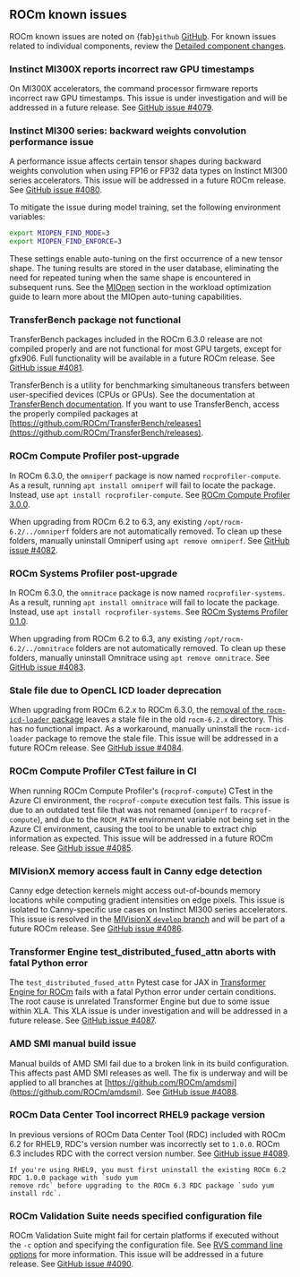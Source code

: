 ## ROCm known issues

ROCm known issues are noted on {fab}`github` [GitHub](https://github.com/ROCm/ROCm/labels/Verified%20Issue). For known
issues related to individual components, review the [Detailed component changes](#detailed-component-changes).

### Instinct MI300X reports incorrect raw GPU timestamps

On MI300X accelerators, the command processor firmware reports incorrect raw GPU timestamps. This
issue is under investigation and will be addressed in a future release. See [GitHub issue #4079](https://github.com/ROCm/ROCm/issues/4079).

### Instinct MI300 series: backward weights convolution performance issue

A performance issue affects certain tensor shapes during backward weights convolution when using
FP16 or FP32 data types on Instinct MI300 series accelerators. This issue will be addressed in a future ROCm release.
See [GitHub issue #4080](https://github.com/ROCm/ROCm/issues/4080).

To mitigate the issue during model training, set the following environment variables:

```bash
export MIOPEN_FIND_MODE=3
export MIOPEN_FIND_ENFORCE=3
```

These settings enable auto-tuning on the first occurrence of a new tensor shape. The tuning results
are stored in the user database, eliminating the need for repeated tuning when the same shape is
encountered in subsequent runs. See the
[MIOpen](https://rocm.docs.amd.com/en/latest/how-to/tuning-guides/mi300x/workload.html#miopen)
section in the workload optimization guide to learn more about the MIOpen auto-tuning capabilities.

### TransferBench package not functional

TransferBench packages included in the ROCm 6.3.0 release are not compiled properly and are not
functional for most GPU targets, except for gfx906. Full functionality will be available
in a future ROCm release. See [GitHub issue #4081](https://github.com/ROCm/ROCm/issues/4081).

TransferBench is a utility for benchmarking simultaneous transfers between user-specified devices
(CPUs or GPUs). See the documentation at [TransferBench
documentation](https://rocm.docs.amd.com/projects/TransferBench/en/docs-6.3.0/index.html). If you
want to use TransferBench, access the properly compiled packages at
[https://github.com/ROCm/TransferBench/releases](https://github.com/ROCm/TransferBench/releases).

### ROCm Compute Profiler post-upgrade

In ROCm 6.3.0, the `omniperf` package is now named `rocprofiler-compute`. As a result, running `apt install omniperf` will fail to locate the package.
Instead, use `apt install rocprofiler-compute`. See [ROCm Compute Profiler 3.0.0](#rocm-compute-profiler-3-0-0).

When upgrading from ROCm 6.2 to 6.3, any existing `/opt/rocm-6.2/../omniperf` folders are not
automatically removed. To clean up these folders, manually uninstall Omniperf using `apt remove omniperf`.
See [GitHub issue #4082](https://github.com/ROCm/ROCm/issues/4082).

### ROCm Systems Profiler post-upgrade

In ROCm 6.3.0, the `omnitrace` package is now named `rocprofiler-systems`. As a result, running `apt install omnitrace` will fail to locate the package.
Instead, use `apt install rocprofiler-systems`. See [ROCm Systems Profiler 0.1.0](#rocm-systems-profiler-0-1-0).

When upgrading from ROCm 6.2 to 6.3, any existing `/opt/rocm-6.2/../omnitrace` folders are not
automatically removed. To clean up these folders, manually uninstall Omnitrace using `apt remove omnitrace`.
See [GitHub issue #4083](https://github.com/ROCm/ROCm/issues/4083).

### Stale file due to OpenCL ICD loader deprecation

When upgrading from ROCm 6.2.x to ROCm 6.3.0, the [removal of the `rocm-icd-loader`
package](#opencl-icd-loader-separated-from-rocm) leaves a stale file in the old `rocm-6.2.x`
directory. This has no functional impact. As a workaround, manually uninstall the
`rocm-icd-loader` package to remove the stale file. This issue will be addressed in a future ROCm
release. See [GitHub issue #4084](https://github.com/ROCm/ROCm/issues/4084).

### ROCm Compute Profiler CTest failure in CI

When running ROCm Compute Profiler's (`rocprof-compute`) CTest in the Azure CI environment, the
`rocprof-compute` execution test fails. This issue is due to an outdated test file that was not renamed
(`omniperf` to `rocprof-compute`), and due to the `ROCM_PATH` environment variable not being set in
the Azure CI environment, causing the tool to be unable to extract chip information as expected.
This issue will be addressed in a future ROCm release. See [GitHub issue #4085](https://github.com/ROCm/ROCm/issues/4085).

### MIVisionX memory access fault in Canny edge detection

Canny edge detection kernels might access out-of-bounds memory locations while
computing gradient intensities on edge pixels. This issue is isolated to
Canny-specific use cases on Instinct MI300 series accelerators. This issue is
resolved in the [MIVisionX `develop` branch](https://github.com/ROCm/mivisionx)
and will be part of a future ROCm release. See [GitHub issue #4086](https://github.com/ROCm/ROCm/issues/4086).

### Transformer Engine test_distributed_fused_attn aborts with fatal Python error

The `test_distributed_fused_attn` Pytest case for JAX in [Transformer Engine
for ROCm](https://github.com/ROCm/TransformerEngine) fails with a fatal Python
error under certain conditions. The root cause is unrelated Transformer Engine
but due to some issue within XLA. This XLA issue is under investigation and
will be addressed in a future release. See [GitHub issue #4087](https://github.com/ROCm/ROCm/issues/4087).

### AMD SMI manual build issue

Manual builds of AMD SMI fail due to a broken link in its build configuration.
This affects past AMD SMI releases as well. The fix is underway and will be
applied to all branches at [https://github.com/ROCm/amdsmi](https://github.com/ROCm/amdsmi).
See [GitHub issue #4088](https://github.com/ROCm/ROCm/issues/4088).

### ROCm Data Center Tool incorrect RHEL9 package version

In previous versions of ROCm Data Center Tool (RDC) included with ROCm 6.2 for RHEL9, RDC's version
number was incorrectly set to `1.0.0`. ROCm 6.3 includes RDC with the correct version number.
See [GitHub issue #4089](https://github.com/ROCm/ROCm/issues/4089).

```{important}
If you're using RHEL9, you must first uninstall the existing ROCm 6.2 RDC 1.0.0 package with `sudo yum
remove rdc` before upgrading to the ROCm 6.3 RDC package `sudo yum install rdc`.
```

### ROCm Validation Suite needs specified configuration file

ROCm Validation Suite might fail for certain platforms if executed without the `-c` option and
specifying the configuration file. See [RVS command line
options](https://rocm.docs.amd.com/projects/ROCmValidationSuite/en/docs-6.3.0/ug1main.html#command-line-options)
for more information. This issue will be addressed in a future release.
See [GitHub issue #4090](https://github.com/ROCm/ROCm/issues/4090).
